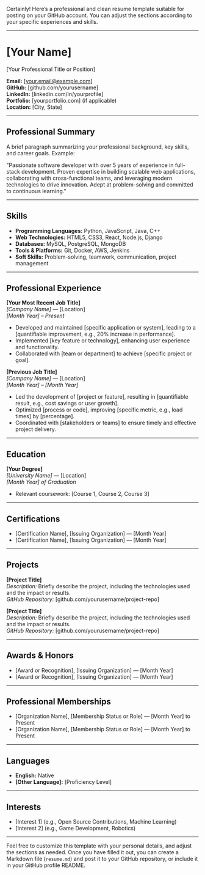Certainly! Here’s a professional and clean resume template suitable for posting on your GitHub account. You can adjust the sections according to your specific experiences and skills.

---

# **[Your Name]**

[Your Professional Title or Position]

**Email:** [your.email@example.com]  
**GitHub:** [github.com/yourusername]  
**LinkedIn:** [linkedin.com/in/yourprofile]  
**Portfolio:** [yourportfolio.com] (if applicable)  
**Location:** [City, State]

---

## **Professional Summary**

A brief paragraph summarizing your professional background, key skills, and career goals. Example: 

"Passionate software developer with over 5 years of experience in full-stack development. Proven expertise in building scalable web applications, collaborating with cross-functional teams, and leveraging modern technologies to drive innovation. Adept at problem-solving and committed to continuous learning."

---

## **Skills**

- **Programming Languages:** Python, JavaScript, Java, C++
- **Web Technologies:** HTML5, CSS3, React, Node.js, Django
- **Databases:** MySQL, PostgreSQL, MongoDB
- **Tools & Platforms:** Git, Docker, AWS, Jenkins
- **Soft Skills:** Problem-solving, teamwork, communication, project management

---

## **Professional Experience**

**[Your Most Recent Job Title]**  
*[Company Name]* — [Location]  
*[Month Year] – Present*

- Developed and maintained [specific application or system], leading to a [quantifiable improvement, e.g., 20% increase in performance].
- Implemented [key feature or technology], enhancing user experience and functionality.
- Collaborated with [team or department] to achieve [specific project or goal].

**[Previous Job Title]**  
*[Company Name]* — [Location]  
*[Month Year] – [Month Year]*

- Led the development of [project or feature], resulting in [quantifiable result, e.g., cost savings or user growth].
- Optimized [process or code], improving [specific metric, e.g., load times] by [percentage].
- Coordinated with [stakeholders or teams] to ensure timely and effective project delivery.

---

## **Education**

**[Your Degree]**  
*[University Name]* — [Location]  
*[Month Year] of Graduation*

- Relevant coursework: [Course 1, Course 2, Course 3]

---

## **Certifications**

- [Certification Name], [Issuing Organization] — [Month Year]
- [Certification Name], [Issuing Organization] — [Month Year]

---

## **Projects**

**[Project Title]**  
*Description:* Briefly describe the project, including the technologies used and the impact or results.  
*GitHub Repository:* [github.com/yourusername/project-repo]

**[Project Title]**  
*Description:* Briefly describe the project, including the technologies used and the impact or results.  
*GitHub Repository:* [github.com/yourusername/project-repo]

---

## **Awards & Honors**

- [Award or Recognition], [Issuing Organization] — [Month Year]
- [Award or Recognition], [Issuing Organization] — [Month Year]

---

## **Professional Memberships**

- [Organization Name], [Membership Status or Role] — [Month Year] to Present
- [Organization Name], [Membership Status or Role] — [Month Year] to Present

---

## **Languages**

- **English:** Native
- **[Other Language]:** [Proficiency Level]

---

## **Interests**

- [Interest 1] (e.g., Open Source Contributions, Machine Learning)
- [Interest 2] (e.g., Game Development, Robotics)

---

Feel free to customize this template with your personal details, and adjust the sections as needed. Once you have filled it out, you can create a Markdown file (`resume.md`) and post it to your GitHub repository, or include it in your GitHub profile README.
